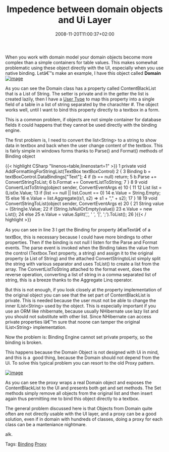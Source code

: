 ﻿---
title: "Impedence between domain objects and Ui Layer"
description: ""
date: 2008-11-20T11:00:37+02:00
draft: false
tags: [NET framework,Software Architecture]
categories: [NET framework,Software Architecture]
---
When you work with domain model your domain objects become more complex than a simple containers for table values. This makes somewhat problematic using these object directly with the UI, especially when you use native binding. Letâ€™s make an example, I have this object called  **Domain** [![image](https://www.codewrecks.com/blog/wp-content/uploads/2008/11/image-thumb10.png "image")](https://www.codewrecks.com/blog/wp-content/uploads/2008/11/image10.png)

As you can see the Domain class has a property called ContentBlackList that is a List of String. The setter is private and in the getter the list is created lazily, then I have a [User Type](http://www.codewrecks.com/blog/index.php/2008/10/21/some-details-on-older-post-about-usertype/) to map this property into a single field of a table in a list of string separated by the charachter #. The object works well, until I want to bind this property directly to a textbox in a form.

This is a common problem, if objects are not simple container for database fields it could happens that they cannot be used directly with the binding engine.

The first problem is, I need to convert the list&lt;String&gt; to a string to show data in textbox and back when the user change content of the textbox. This is fairly simple in windows forms thanks to Parse() and Format() methods of Binding object

{{< highlight CSharp "linenos=table,linenostart=1" >}}
 1 private void AddFormattingForStringList(TextBox textBoxControl)
 2         {
 3             Binding b = textBoxControl.DataBindings["Text"];
 4             if (b == null) return;
 5             b.Parse += ConvertStringToList;
 6             b.Format += ConvertListToString;
 7         }
 8 
 9         void ConvertListToString(object sender, ConvertEventArgs e)
10         {
11 
12             List<String> list = (List<String>)e.Value;
13             if (list == null || list.Count == 0)
14                 e.Value = String.Empty;
15             else
16                 e.Value = list.Aggregate((s1, s2) => s1 + "," + s2);
17         }
18 
19         void ConvertStringToList(object sender, ConvertEventArgs e)
20         {
21             String value = (String)e.Value;
22             if (String.IsNullOrEmpty(value))
23                 e.Value = new List<String>();
24             else
25                 e.Value = value.Split(',', ' ', '|', ';').ToList();
26         }{{< / highlight >}}

<!-- Code inserted with Steve Dunn's Windows Live Writer Code Formatter Plugin.  http://dunnhq.com -->

As you can see in line 3 I get the Binding for property â€œTextâ€ of a textBox, this is necessary because I could have more bindings to other properties. Then if the binding is not null I listen for the Parse and Format events. The parse event is invoked when the Binding takes the value from the control (Textbox.Text property, a string) and assign it to the original property (a List of String) and the attached ConvertStringtoList simply split the string with various separator and uses ToList() to create a list from the array. The ConvertListToString attached to the format event, does the reverse operation, converting a list of string in a comma separated list of string, this is a breeze thanks to the Aggregate Linq operator.

But this is not enough, if you look closely at the property implementation of the original object you can see that the set part of ContentBlackList is private. This is needed because the user must not be able to change the inner IList&lt;String&gt; used by the object. This is especially important if you use an ORM like nhibernate, because usually NHibernate use lazy list and you should not substitute with other list. Since NHibernate can access private properties Iâ€™m sure that noone can tamper the original IList&lt;String&gt; implementation.

Now the problem is: Binding Engine cannot set private property, so the binding is broken.

This happens because the Domain Object is not designed with Ui in mind, and this is a  good thing, because the Domain should not depend from the Ui. To solve this typical problem you can resort to the old Proxy pattern.

[![image](https://www.codewrecks.com/blog/wp-content/uploads/2008/11/image-thumb11.png "image")](https://www.codewrecks.com/blog/wp-content/uploads/2008/11/image11.png)

As you can see the proxy wraps a real Domain object and exposes the ContentBlackList to the UI and presents both get and set methods. The Set methods simply remove all objects from the original list and then insert again thus permitting me to bind this object directly to a textbox.

The general problem discussed here is that Objects from Domain quite often are not directly usable with the UI layer, and a proxy can be a good solution, even if in domain with hundreds of classes, doing a proxy for each class can be a manteniance nightmare.

alk.

Tags: [Binding](http://technorati.com/tag/Binding) [Proxy](http://technorati.com/tag/Proxy)
